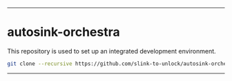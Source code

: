 --------------------------------

# autosink-orchestra

This repository is used to set up an integrated development environment.

```bash
git clone --recursive https://github.com/slink-to-unlock/autosink-orchestra.git
```

--------------------------------